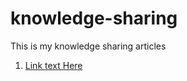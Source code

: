 # knowledge-sharing
This is my knowledge sharing articles 
1. [Link text Here](https://link-url-here.org)
